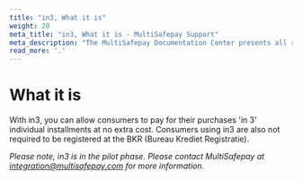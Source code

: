 ```yaml
---
title: "in3, What it is"
weight: 20
meta_title: "in3, What it is - MultiSafepay Support"
meta_description: "The MultiSafepay Documentation Center presents all relevant information about our Plugins and API. You can also find support pages for Payment Methods, Tools and General Questions as well as the contact details of our Support and Integration Teams."
read_more: '.'
---
```

# What it is

With in3, you can allow consumers to pay for their purchases 'in 3' individual installments at no extra cost. Consumers using in3 are also not required to be registered at the BKR (Bureau Krediet Registratie).

_Please note, in3 is in the pilot phase. Please contact MultiSafepay at integration@multisafepay.com for more information._